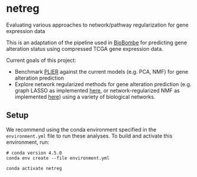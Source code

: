 # netreg

Evaluating various approaches to network/pathway regularization for gene expression data

This is an adaptation of the pipeline used in [BioBombe](https://github.com/greenelab/BioBombe)
for predicting gene alteration status using compressed TCGA gene expression data.

Current goals of this project:
  * Benchmark [PLIER](https://github.com/wgmao/PLIER) against the
    current models (e.g. PCA, NMF) for gene alteration prediction
  * Explore network regularized methods for gene alteration prediction
    (e.g. graph LASSO as implemented
    [here](https://github.com/suinleelab/attributionpriors/blob/master/graph/Graph_Attribution_Prior.ipynb),
    or network-regularized NMF as implemented [here](https://github.com/raphael-group/netNMF-sc))
    using a variety of biological networks.

## Setup

We recommend using the conda environment specified in the `environment.yml` file to run these analyses. To build and activate this environment, run:

```shell
# conda version 4.5.0
conda env create --file environment.yml

conda activate netreg
```
